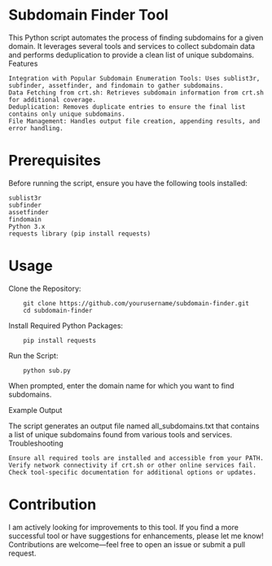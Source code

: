 # Subdomain Finder Tool

This Python script automates the process of finding subdomains for a given domain. It leverages several tools and services to collect subdomain data and performs deduplication to provide a clean list of unique subdomains.
Features

    Integration with Popular Subdomain Enumeration Tools: Uses sublist3r, subfinder, assetfinder, and findomain to gather subdomains.
    Data Fetching from crt.sh: Retrieves subdomain information from crt.sh for additional coverage.
    Deduplication: Removes duplicate entries to ensure the final list contains only unique subdomains.
    File Management: Handles output file creation, appending results, and error handling.

# Prerequisites

Before running the script, ensure you have the following tools installed:

    sublist3r
    subfinder
    assetfinder
    findomain
    Python 3.x
    requests library (pip install requests)

# Usage

Clone the Repository:

        git clone https://github.com/yourusername/subdomain-finder.git
        cd subdomain-finder

Install Required Python Packages:

        pip install requests

Run the Script:

        python sub.py

When prompted, enter the domain name for which you want to find subdomains.

Example Output

The script generates an output file named all_subdomains.txt that contains a list of unique subdomains found from various tools and services.
Troubleshooting

    Ensure all required tools are installed and accessible from your PATH.
    Verify network connectivity if crt.sh or other online services fail.
    Check tool-specific documentation for additional options or updates.

# Contribution

I am actively looking for improvements to this tool. If you find a more successful tool or have suggestions for enhancements, please let me know! Contributions are welcome—feel free to open an issue or submit a pull request.
